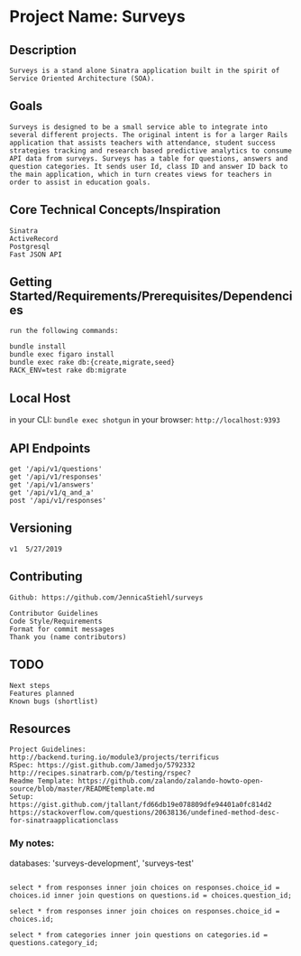 # Project Name: Surveys
## Description
```
Surveys is a stand alone Sinatra application built in the spirit of Service Oriented Architecture (SOA).
```
## Goals
```
Surveys is designed to be a small service able to integrate into several different projects. The original intent is for a larger Rails application that assists teachers with attendance, student success strategies tracking and research based predictive analytics to consume API data from surveys. Surveys has a table for questions, answers and question categories. It sends user Id, class ID and answer ID back to the main application, which in turn creates views for teachers in order to assist in education goals.
```
## Core Technical Concepts/Inspiration
```
Sinatra
ActiveRecord
Postgresql
Fast JSON API
```

## Getting Started/Requirements/Prerequisites/Dependencies
```
run the following commands:

bundle install
bundle exec figaro install
bundle exec rake db:{create,migrate,seed}
RACK_ENV=test rake db:migrate
```
## Local Host
in your CLI:
```bundle exec shotgun```
in your browser:
```http://localhost:9393```

## API Endpoints
```
get '/api/v1/questions'
get '/api/v1/responses'
get '/api/v1/answers'
get '/api/v1/q_and_a'
post '/api/v1/responses'
```
## Versioning
```
v1  5/27/2019
```
## Contributing
```
Github: https://github.com/JennicaStiehl/surveys

Contributor Guidelines
Code Style/Requirements
Format for commit messages
Thank you (name contributors)
```
## TODO
```
Next steps
Features planned
Known bugs (shortlist)
```

## Resources
```
Project Guidelines: http://backend.turing.io/module3/projects/terrificus
RSpec: https://gist.github.com/Jamedjo/5792332
http://recipes.sinatrarb.com/p/testing/rspec?
Readme Template: https://github.com/zalando/zalando-howto-open-source/blob/master/READMEtemplate.md
Setup: https://gist.github.com/jtallant/fd66db19e078809dfe94401a0fc814d2
https://stackoverflow.com/questions/20638136/undefined-method-desc-for-sinatraapplicationclass
```
### My notes:
databases: 'surveys-development', 'surveys-test'
```surveys-development=#

select * from responses inner join choices on responses.choice_id = choices.id inner join questions on questions.id = choices.question_id;

select * from responses inner join choices on responses.choice_id = choices.id;

select * from categories inner join questions on categories.id = questions.category_id;
```
